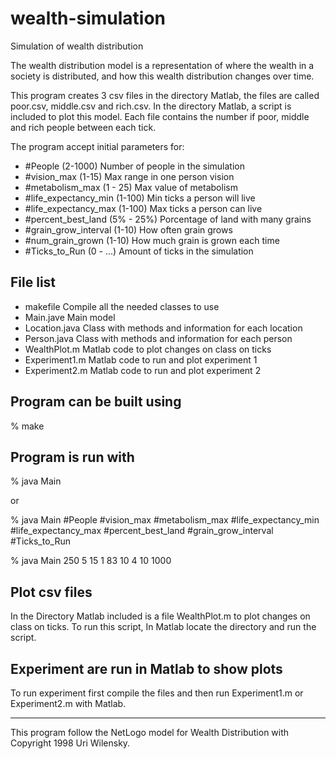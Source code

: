 # wealth-simulation
Simulation of wealth distribution

The wealth distribution model is a representation of where the wealth in
a society is distributed, and how this wealth distribution changes
over time.

This program creates 3 csv files in the directory Matlab, the files are
called poor.csv, middle.csv and rich.csv. In the directory Matlab, a script
is included to plot this model.
Each file contains the number if poor, middle and rich people between
each tick.

The program accept initial parameters for:

 *	#People                 (2-1000) Number of people in the simulation
 *	#vision_max  			(1-15) Max range in one person vision
 *  #metabolism_max			(1 - 25) Max value of metabolism
 *	#life_expectancy_min 	(1-100) Min ticks a person will live   
 *	#life_expectancy_max 	(1-100) Max ticks a person can live 
 *	#percent_best_land 		(5% - 25%) Porcentage of land with many grains
 *	#grain_grow_interval 	(1-10) How often grain grows
 *	#num_grain_grown        (1-10) How much grain is grown each time
 *	#Ticks_to_Run			(0 - ...) Amount of ticks in the simulation


File list
------------
 * 	makefile			Compile all the needed classes to use
 *	Main.jave			Main model
 *	Location.java	    Class with methods and information for each location
 *	Person.java		    Class with methods and information for each person
 * 	WealthPlot.m 		Matlab code to plot changes on class on ticks
 * 	Experiment1.m       Matlab code to run and plot experiment 1  
 * 	Experiment2.m       Matlab code to run and plot experiment 2  

Program can be built using
------------

% make

Program is run with
------------

  % java Main

 or

 % java Main #People #vision_max  #metabolism_max #life_expectancy_min
 										#life_expectancy_max #percent_best_land
 										#grain_grow_interval #Ticks_to_Run

 % java Main 250 5 15 1 83 10 4 10 1000

Plot csv files 
------------

In the Directory Matlab included is a file WealthPlot.m to plot changes on class
on ticks. To run this script, In Matlab locate the directory and run the script.


Experiment are run in Matlab to show plots
------------
To run experiment first compile the files and then run  Experiment1.m or
Experiment2.m  with Matlab.



------------
This program follow the NetLogo model for Wealth Distribution with Copyright
1998 Uri Wilensky.
